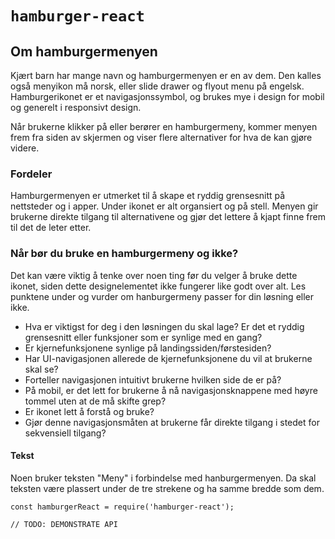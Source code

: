 # `hamburger-react`

## Om hamburgermenyen

Kjært barn har mange navn og hamburgermenyen er en av dem. Den kalles også menyikon må norsk, eller slide drawer og flyout menu på engelsk. Hamburgerikonet er et navigasjonssymbol, og brukes mye  i design for mobil og generelt i responsivt design. 

Når brukerne klikker på eller berører en hamburgermeny, kommer menyen frem fra siden av skjermen og viser flere alternativer for hva de kan gjøre videre.   

### Fordeler

Hamburgermenyen er utmerket til å skape et ryddig grensesnitt på nettsteder og i apper. Under ikonet er alt organsiert og på stell. Menyen gir brukerne direkte tilgang til alternativene og gjør det lettere å kjapt finne frem til det de leter etter.

### Når bør du bruke en hamburgermeny og ikke?

Det kan være viktig å tenke over noen ting før du velger å bruke dette ikonet, siden dette designelementet ikke fungerer like godt over alt. Les punktene under og vurder om hanburgermeny passer for din løsning eller ikke.

- Hva er viktigst for deg i den løsningen du skal lage? Er det et ryddig grensesnitt eller funksjoner som er synlige med en gang?
- Er kjernefunksjonene synlige på landingssiden/førstesiden?
- Har UI-navigasjonen allerede de kjernefunksjonene du vil at brukerne skal se?
- Forteller navigasjonen intuitivt brukerne hvilken side de er på?
- På mobil, er det lett for brukerne å nå navigasjonsknappene med høyre tommel uten at de må skifte grep?
- Er ikonet lett å forstå og bruke?
- Gjør denne navigasjonsmåten at brukerne får direkte tilgang i stedet for sekvensiell tilgang?

#### Tekst
Noen bruker teksten "Meny" i forbindelse med hanburgermenyen. Da skal teksten være plassert under de tre strekene og ha samme bredde som dem.

```
const hamburgerReact = require('hamburger-react');

// TODO: DEMONSTRATE API
```
